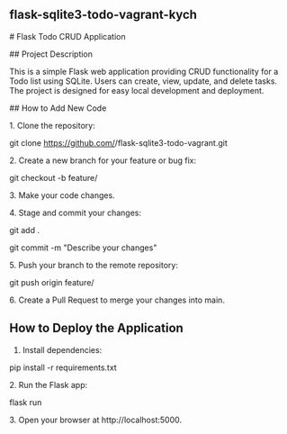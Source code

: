 ## flask-sqlite3-todo-vagrant-kych

\# Flask Todo CRUD Application



\## Project Description

This is a simple Flask web application providing CRUD functionality for a Todo list using SQLite. Users can create, view, update, and delete tasks. The project is designed for easy local development and deployment.



\## How to Add New Code

1\. Clone the repository:

git clone https://github.com/<your-username>/flask-sqlite3-todo-vagrant.git



2\. Create a new branch for your feature or bug fix:

git checkout -b feature/<feature-name>



3\. Make your code changes.



4\. Stage and commit your changes:

git add .

git commit -m "Describe your changes"



5\. Push your branch to the remote repository:

git push origin feature/<feature-name>



6\. Create a Pull Request to merge your changes into main.

## 

## How to Deploy the Application



1. Install dependencies:

pip install -r requirements.txt



2\. Run the Flask app:

flask run



3\. Open your browser at http://localhost:5000.

